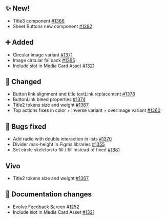 ## ✨ New!

- Title3 component [#1366](https://github.com/Telefonica/mistica-design/issues/1366)
- Sheet Buttons new component [#1282](https://github.com/Telefonica/mistica-design/issues/1282)

## ➕ Added

- Circular image variant [#1371](https://github.com/Telefonica/mistica-design/issues/1371)
- Image circular fallback [#1365](https://github.com/Telefonica/mistica-design/issues/1365)
- Include slot in Media Card Asset [#1321](https://github.com/Telefonica/mistica-design/issues/1321)

## 🔄 Changed

- Button link alignment and title textLink replacement [#1378](https://github.com/Telefonica/mistica-design/issues/1378)
- ButtonLink bleed properties [#1374](https://github.com/Telefonica/mistica-design/issues/1374)
- Title2 tokens size and weight [#1367](https://github.com/Telefonica/mistica-design/issues/1367)
- Top actions fixes in color + inverse variant + overImage variant [#1360](https://github.com/Telefonica/mistica-design/issues/1360)

## 🐞 Bugs fixed

- Add radio with double interaction in lists [#1370](https://github.com/Telefonica/mistica-design/issues/1370)
- Divider max-height in Figma libraries [#1355](https://github.com/Telefonica/mistica-design/issues/1355)
- Set circle skeleton to fill / fill instead of fixed [#1381](https://github.com/Telefonica/mistica-design/issues/1381)

## Vivo

- Title2 tokens size and weight [#1367](https://github.com/Telefonica/mistica-design/issues/1367)

## 📒 Documentation changes

- Evolve Feedback Screen [#1252](https://github.com/Telefonica/mistica-design/issues/1252)
- Include slot in Media Card Asset [#1321](https://github.com/Telefonica/mistica-design/issues/1321)
